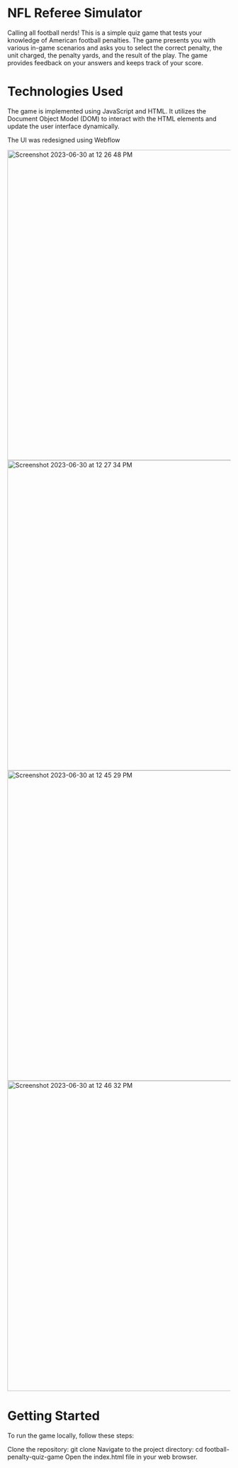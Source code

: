 # NFL Referee Simulator

Calling all football nerds! This is a simple quiz game that tests your knowledge of American football penalties. The game presents you with various in-game scenarios and asks you to select the correct penalty, the unit charged, the penalty yards, and the result of the play. The game provides feedback on your answers and keeps track of your score.

# Technologies Used

The game is implemented using JavaScript and HTML. It utilizes the Document Object Model (DOM) to interact with the HTML elements and update the user interface dynamically.

The UI was redesigned using Webflow

<img width="700" alt="Screenshot 2023-06-30 at 12 26 48 PM" src="https://github.com/pearseco4/projectOneFrontEnd/assets/126290848/397ce535-c0a8-4ab0-8849-c3f988cd3a40">

<img width="700" alt="Screenshot 2023-06-30 at 12 27 34 PM" src="https://github.com/pearseco4/projectOneFrontEnd/assets/126290848/5202af07-6d83-44cc-91b3-051e5f778ce3">

<img width="700" alt="Screenshot 2023-06-30 at 12 45 29 PM" src="https://github.com/pearseco4/projectOneFrontEnd/assets/126290848/a3fb4e3c-9151-40a6-aa69-c584370d5da4">

<img width="700" alt="Screenshot 2023-06-30 at 12 46 32 PM" src="https://github.com/pearseco4/projectOneFrontEnd/assets/126290848/561bdc6c-7362-489d-9cf6-14be67726daa">


# Getting Started

To run the game locally, follow these steps:

Clone the repository: git clone <repository-url>
Navigate to the project directory: cd football-penalty-quiz-game
Open the index.html file in your web browser.
